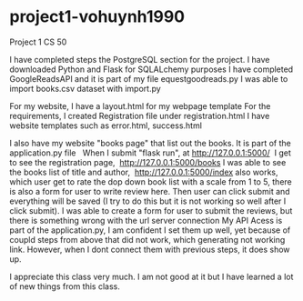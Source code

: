 # project1-vohuynh1990
Project 1 CS 50


I have completed steps the PostgreSQL section for the project.
I have downloaded Python and Flask for SQLALchemy purposes
I have completed GoogleReadsAPI and it is part of my file equestgoodreads.py
I was able to import books.csv dataset with import.py

For my website, I have a layout.html for my webpage template 
For the requirements, I created Registration file under registration.html
I have website templates such as error.html, success.html

I also have my website "books page" that list out the books. It is part of the application.py file   When I submit "flask run", at http://127.0.0.1:5000/  I get to see the registration page,  http://127.0.0.1:5000/books I was able to see the books list of title and author,  http://127.0.0.1:5000/index also works, which user get to rate the dop down book list with a scale from 1 to 5, there is also a form for user to write review here. Then user can click submit and everything will be saved (I try to do this but it is not working so well after I click submit).
I was able to create a form for user to submit the reviews, but there is something wrong with the url server connection
My API Acess is part of the application.py, I am confident I set them up well, yet because of coupld steps from above that did not work, which generating not working link. However, when I dont connect them with previous steps, it does show up.

I appreciate this class very much. I am not good at it but I have learned a lot of new things from this class. 
